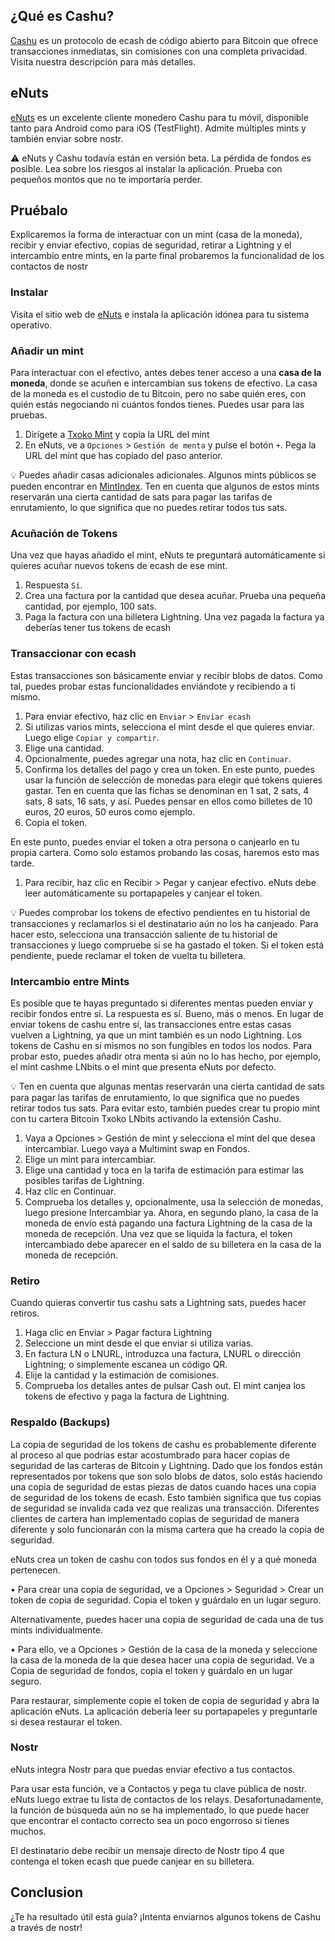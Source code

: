 ## ¿Qué es Cashu?
[Cashu](https://cashu.space/) es un protocolo de ecash de código abierto para Bitcoin que ofrece transacciones
inmediatas, sin comisiones con una completa privacidad. Visita nuestra descripción para
más detalles.

## eNuts

[eNuts](https://www.enuts.cash/) es un excelente cliente monedero Cashu para tu móvil, disponible tanto para
Android como para iOS (TestFlight). Admite múltiples mints y también enviar sobre nostr.

⚠ eNuts y Cashu todavía están en versión beta. La pérdida de fondos es posible. Lea
sobre los riesgos al instalar la aplicación. Prueba con pequeños montos que no te
importaría perder.

## Pruébalo
Explicaremos la forma de interactuar con un mint (casa de la moneda), recibir y enviar
efectivo, copias de seguridad, retirar a Lightning y el intercambio entre mints, en la parte
final probaremos la funcionalidad de los contactos de nostr

### Instalar
Visita el sitio web de [eNuts](https://www.enuts.cash/) e instala la aplicación idónea para tu sistema operativo.

### Añadir un mint
Para interactuar con el efectivo, antes debes tener acceso a una **casa de la moneda**,
donde se acuñen e intercambian sus tokens de efectivo. La casa de la moneda es el
custodio de tu Bitcoin, pero no sabe quién eres, con quién estás negociando ni cuántos
fondos tienes. Puedes usar para las pruebas.

1. Dirígete a [Txoko Mint](https://bitcointxoko.com/cashu/mint/dMk78c5aR7uhHzcqH3Bwqp) y copia la URL del mint
2. En eNuts, ve a `Opciones` > `Gestión de menta` y pulse el botón `+`. Pega la URL del mint
que has copiado del paso anterior.

💡 Puedes añadir casas adicionales adicionales. Algunos mints públicos se pueden
encontrar en [MintIndex](https://mintindex.gandlaf.com/). Ten en cuenta que algunos de estos mints reservarán una cierta
cantidad de sats para pagar las tarifas de enrutamiento, lo que significa que no puedes
retirar todos tus sats.

### Acuñación de Tokens
Una vez que hayas añadido el mint, eNuts te preguntará automáticamente si quieres
acuñar nuevos tokens de ecash de ese mint.
1. Respuesta `Sí`.
2. Crea una factura por la cantidad que desea acuñar. Prueba una pequeña cantidad, por
ejemplo, 100 sats.
3. Paga la factura con una billetera Lightning. Una vez pagada la factura ya deberías
tener tus tokens de ecash

### Transaccionar con ecash
Estas transacciones son básicamente enviar y recibir blobs de datos. Como tal, puedes
probar estas funcionalidades enviándote y recibiendo a ti mismo.
1. Para enviar efectivo, haz clic en `Enviar` > `Enviar ecash`
2. Si utilizas varios mints, selecciona el mint desde el que quieres enviar. Luego elige
`Copiar y compartir`.
3. Elige una cantidad.
4. Opcionalmente, puedes agregar una nota, haz clic en `Continuar`.
5. Confirma los detalles del pago y crea un token. En este punto, puedes usar la función
de selección de monedas para elegir qué tokens quieres gastar. Ten en cuenta que las
fichas se denominan en 1 sat, 2 sats, 4 sats, 8 sats, 16 sats, y así. Puedes pensar en ellos
como billetes de 10 euros, 20 euros, 50 euros como ejemplo.
6. Copia el token.

En este punto, puedes enviar el token a otra persona o canjearlo en tu propia cartera.
Como solo estamos probando las cosas, haremos esto mas tarde.
1. Para recibir, haz clic en Recibir > Pegar y canjear efectivo. eNuts debe leer
automáticamente su portapapeles y canjear el token.

💡 Puedes comprobar los tokens de efectivo pendientes en tu historial de transacciones
y reclamarlos si el destinatario aún no los ha canjeado. Para hacer esto, selecciona una
transacción saliente de tu historial de transacciones y luego compruebe si se ha gastado
el token. Si el token está pendiente, puede reclamar el token de vuelta tu billetera.

### Intercambio entre Mints
Es posible que te hayas preguntado si diferentes mentas pueden enviar y recibir fondos
entre sí. La respuesta es sí. Bueno, más o menos. En lugar de enviar tokens de cashu
entre sí, las transacciones entre estas casas vuelven a Lightning, ya que un mint también
es un nodo Lightning. Los tokens de Cashu en sí mismos no son fungibles en todos los
nodos. Para probar esto, puedes añadir otra menta si aún no lo has hecho, por ejemplo,
el mint cashme LNbits o el mint que presenta eNuts por defecto.

💡 Ten en cuenta que algunas mentas reservarán una cierta cantidad de sats para pagar
las tarifas de enrutamiento, lo que significa que no puedes retirar todos tus sats. Para
evitar esto, también puedes crear tu propio mint con tu cartera Bitcoin Txoko LNbits
activando la extensión Cashu.

1. Vaya a Opciones > Gestión de mint y selecciona el mint del que desea intercambiar.
Luego vaya a Multimint swap en Fondos.
2. Elige un mint para intercambiar.
3. Elige una cantidad y toca en la tarifa de estimación para estimar las posibles tarifas de
Lightning.
4. Haz clic en Continuar.
5. Comprueba los detalles y, opcionalmente, usa la selección de monedas, luego
presione Intercambiar ya.
Ahora, en segundo plano, la casa de la moneda de envío está pagando una factura
Lightning de la casa de la moneda de recepción. Una vez que se liquida la factura, el
token intercambiado debe aparecer en el saldo de su billetera en la casa de la moneda de
recepción.

### Retiro
Cuando quieras convertir tus cashu sats a Lightning sats, puedes hacer retiros.
1. Haga clic en Enviar > Pagar factura Lightning
2. Seleccione un mint desde el que enviar si utiliza varias.
3. En factura LN o LNURL, introduzca una factura, LNURL o dirección Lightning; o
simplemente escanea un código QR.
4. Elije la cantidad y la estimación de comisiones.
5. Comprueba los detalles antes de pulsar Cash out.
El mint canjea los tokens de efectivo y paga la factura de Lightning.

### Respaldo (Backups)
La copia de seguridad de los tokens de cashu es probablemente diferente al proceso al
que podrías estar acostumbrado para hacer copias de seguridad de las carteras de
Bitcoin y Lightning. Dado que los fondos están representados por tokens que son solo
blobs de datos, solo estás haciendo una copia de seguridad de estas piezas de datos
cuando haces una copia de seguridad de los tokens de ecash. Esto también significa que
tus copias de seguridad se invalida cada vez que realizas una transacción. Diferentes
clientes de cartera han implementado copias de seguridad de manera diferente y solo
funcionarán con la misma cartera que ha creado la copia de seguridad.

eNuts crea un token de cashu con todos sus fondos en él y a qué moneda pertenecen.

• Para crear una copia de seguridad, ve a Opciones > Seguridad > Crear un token de
copia de seguridad. Copia el token y guárdalo en un lugar seguro.

Alternativamente, puedes hacer una copia de seguridad de cada una de tus mints
individualmente.

• Para ello, ve a Opciones > Gestión de la casa de la moneda y seleccione la casa de la
moneda de la que desea hacer una copia de seguridad. Ve a Copia de seguridad de
fondos, copia el token y guárdalo en un lugar seguro.

Para restaurar, simplemente copie el token de copia de seguridad y abra la aplicación
eNuts. La aplicación debería leer su portapapeles y preguntarle si desea restaurar el
token.

### Nostr
eNuts integra Nostr para que puedas enviar efectivo a tus contactos.

Para usar esta función, ve a Contactos y pega tu clave pública de nostr. eNuts luego
extrae tu lista de contactos de los relays. Desafortunadamente, la función de búsqueda
aún no se ha implementado, lo que puede hacer que encontrar el contacto correcto sea
un poco engorroso si tienes muchos.

El destinatario debe recibir un mensaje directo de Nostr tipo 4 que contenga el token
ecash que puede canjear en su billetera.

## Conclusion
¿Te ha resultado útil esta guía? ¡Intenta enviarnos algunos tokens de Cashu a través de
nostr!
